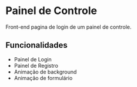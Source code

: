
# Painel de Controle

Front-end pagina de login de um painel de controle.



## Funcionalidades

- Painel de Login 
- Painel de Registro
- Animação de background
- Animação de formulário
